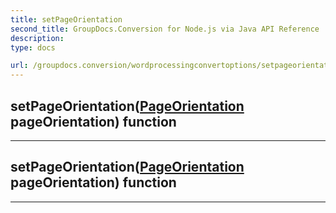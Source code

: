 ```yaml
---
title: setPageOrientation
second_title: GroupDocs.Conversion for Node.js via Java API Reference
description: 
type: docs

url: /groupdocs.conversion/wordprocessingconvertoptions/setpageorientation/
---
```


## setPageOrientation([PageOrientation](../../pageorientation) pageOrientation)  function



---


## setPageOrientation([PageOrientation](../../pageorientation) pageOrientation)  function



---


